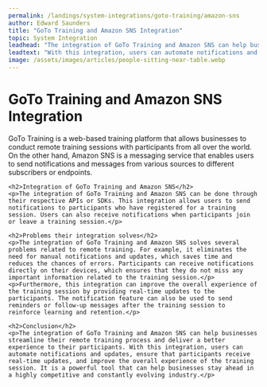 ```yaml
---
permalink: /landings/system-integrations/goto-training/amazon-sns
author: Edward Saunders
title: "GoTo Training and Amazon SNS Integration"
topic: System Integration
leadhead: "The integration of GoTo Training and Amazon SNS can help businesses streamline their remote training process and deliver a better experience to their participants"
leadtext: "With this integration, users can automate notifications and updates, ensure that participants receive real-time updates, and improve the overall experience of the training session. It is a powerful tool that can help businesses stay ahead in a highly competitive and constantly evolving industry."
image: /assets/images/articles/people-sitting-near-table.webp
---
```

<div class="arttext">	<h1>GoTo Training and Amazon SNS Integration</h1>
	<p>GoTo Training is a web-based training platform that allows businesses to conduct remote training sessions with participants from all over the world. On the other hand, Amazon SNS is a messaging service that enables users to send notifications and messages from various sources to different subscribers or endpoints.</p>

	<h2>Integration of GoTo Training and Amazon SNS</h2>
	<p>The integration of GoTo Training and Amazon SNS can be done through their respective APIs or SDKs. This integration allows users to send notifications to participants who have registered for a training session. Users can also receive notifications when participants join or leave a training session.</p>

	<h2>Problems their integration solves</h2>
	<p>The integration of GoTo Training and Amazon SNS solves several problems related to remote training. For example, it eliminates the need for manual notifications and updates, which saves time and reduces the chances of errors. Participants can receive notifications directly on their devices, which ensures that they do not miss any important information related to the training session.</p>
	<p>Furthermore, this integration can improve the overall experience of the training session by providing real-time updates to the participants. The notification feature can also be used to send reminders or follow-up messages after the training session to reinforce learning and retention.</p>

	<h2>Conclusion</h2>
	<p>The integration of GoTo Training and Amazon SNS can help businesses streamline their remote training process and deliver a better experience to their participants. With this integration, users can automate notifications and updates, ensure that participants receive real-time updates, and improve the overall experience of the training session. It is a powerful tool that can help businesses stay ahead in a highly competitive and constantly evolving industry.</p>
</div>